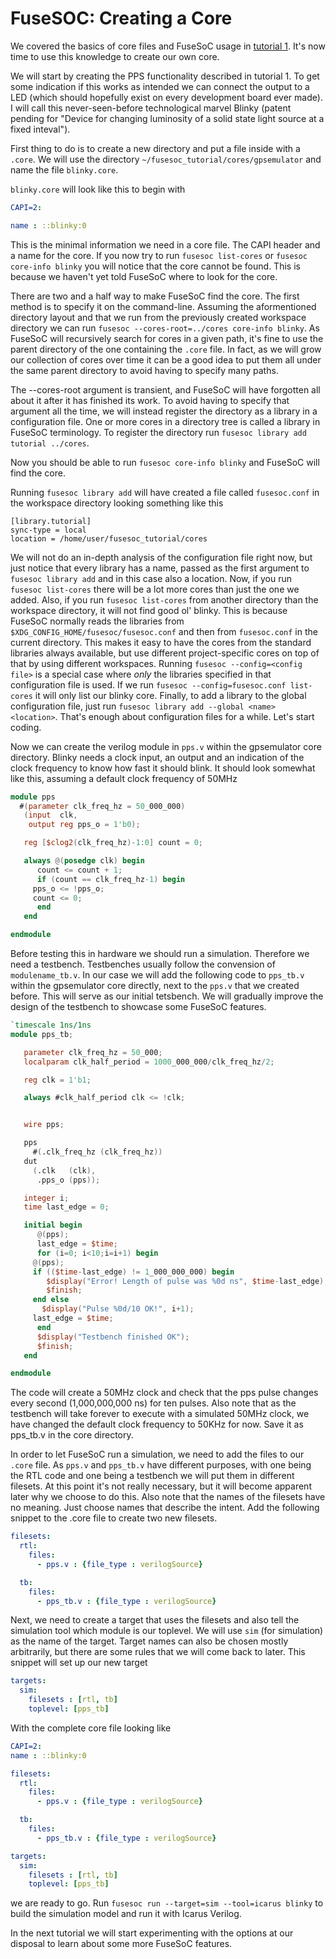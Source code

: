 # FuseSOC: Creating a Core

We covered the basics of core files and FuseSoC usage in [tutorial 1](1-getting_started.md). It's now time to use this knowledge to create our own core.

We will start by creating the PPS functionality described in tutorial 1. To get some indication if this works as intended we can connect the output to a LED (which should hopefully exist on every development board ever made). I will call this never-seen-before technological marvel Blinky (patent pending for "Device for changing luminosity of a solid state light source at a fixed inteval").

First thing to do is to create a new directory and put a file inside with a `.core`. We will use the directory `~/fusesoc_tutorial/cores/gpsemulator` and name the file `blinky.core`.

`blinky.core` will look like this to begin with

```yaml
CAPI=2:

name : ::blinky:0
```

This is the minimal information we need in a core file. The CAPI header and a name for the core. If you now try to run `fusesoc list-cores` or `fusesoc core-info blinky` you will notice that the core cannot be found. This is because we haven't yet told FuseSoC where to look for the core.

There are two and a half way to make FuseSoC find the core. The first method is to specify it on the command-line. Assuming the aformentioned directory layout and that we run from the previously created workspace directory we can run `fusesoc --cores-root=../cores core-info blinky`. As FuseSoC will recursively search for cores in a given path, it's fine to use the parent directory of the one containing the `.core` file. In fact, as we will grow our collection of cores over time it can be a good idea to put them all under the same parent directory to avoid having to specify many paths.

The --cores-root argument is transient, and FuseSoC will have forgotten all about it after it has finished its work. To avoid having to specify that argument all the time, we will instead register the directory as a library in a configuration file. One or more cores in a directory tree is called a library in FuseSoC terminology. To register the directory run `fusesoc library add tutorial ../cores`.

Now you should be able to run `fusesoc core-info blinky` and FuseSoC will find the core.

Running `fusesoc library add` will have created a file called `fusesoc.conf` in the workspace directory looking something like this

```
[library.tutorial]
sync-type = local
location = /home/user/fusesoc_tutorial/cores
```

We will not do an in-depth analysis of the configuration file right now, but just notice that every library has a name, passed as the first argument to `fusesoc library add` and in this case also a location. Now, if you run `fusesoc list-cores` there will be a lot more cores than just the one we added. Also, if you run `fusesoc list-cores` from another directory than the workspace directory, it will not find good ol' blinky. This is because FuseSoC normally reads the libraries from `$XDG_CONFIG_HOME/fusesoc/fusesoc.conf` and then from `fusesoc.conf` in the current directory. This makes it easy to have the cores from the standard libraries always available, but use different project-specific cores on top of that by using different workspaces. Running `fusesoc --config=<config file>` is a special case where _only_ the libraries specified in that configuration file is used. If we run `fusesoc --config=fusesoc.conf list-cores` it will only list our blinky core. Finally, to add a library to the global configuration file, just run `fusesoc library add --global <name> <location>`. That's enough about configuration files for a while. Let's start coding.

Now we can create the verilog module in `pps.v` within the gpsemulator core directory. Blinky needs a clock input, an output and an indication of the clock frequency to know how fast it should blink. It should look somewhat like this, assuming a default clock frequency of 50MHz

```verilog
module pps
  #(parameter clk_freq_hz = 50_000_000)
   (input  clk,
    output reg pps_o = 1'b0);

   reg [$clog2(clk_freq_hz)-1:0] count = 0;

   always @(posedge clk) begin
      count <= count + 1;
      if (count == clk_freq_hz-1) begin
	 pps_o <= !pps_o;
	 count <= 0;
      end
   end

endmodule
```

Before testing this in hardware we should run a simulation. Therefore we need a testbench. Testbenches usually follow the convension of `modulename_tb.v`. In our case we will add the following code to `pps_tb.v` within the gpsemulator core directly, next to the `pps.v` that we created before. This will serve as our initial tetsbench. We will gradually improve the design of the testbench to showcase some FuseSoC features.

```verilog
`timescale 1ns/1ns
module pps_tb;

   parameter clk_freq_hz = 50_000;
   localparam clk_half_period = 1000_000_000/clk_freq_hz/2;

   reg clk = 1'b1;

   always #clk_half_period clk <= !clk;


   wire pps;

   pps
     #(.clk_freq_hz (clk_freq_hz))
   dut
     (.clk   (clk),
      .pps_o (pps));

   integer i;
   time last_edge = 0;

   initial begin
      @(pps);
      last_edge = $time;
      for (i=0; i<10;i=i+1) begin
	 @(pps);
	 if (($time-last_edge) != 1_000_000_000) begin
	    $display("Error! Length of pulse was %0d ns", $time-last_edge);
	    $finish;
	 end else
	   $display("Pulse %0d/10 OK!", i+1);
	 last_edge = $time;
      end
      $display("Testbench finished OK");
      $finish;
   end

endmodule
```

The code will create a 50MHz clock and check that the pps pulse changes every second (1,000,000,000 ns) for ten pulses. Also note that as the testbench will take forever to execute with a simulated 50MHz clock, we have changed the default clock frequency to 50KHz for now. Save it as pps_tb.v in the core directory.

In order to let FuseSoC run a simulation, we need to add the files to our `.core` file. As `pps.v` and `pps_tb.v` have different purposes, with one being the RTL code and one being a testbench we will put them in different filesets. At this point it's not really necessary, but it will become apparent later why we choose to do this. Also note that the names of the filesets have no meaning. Just choose names that describe the intent. Add the following snippet to the .core file to create two new filesets.

```yaml
filesets:
  rtl:
    files:
      - pps.v : {file_type : verilogSource}

  tb:
    files:
      - pps_tb.v : {file_type : verilogSource}
```

Next, we need to create a target that uses the filesets and also tell the simulation tool which module is our toplevel. We will use `sim` (for simulation) as the name of the target. Target names can also be chosen mostly arbitrarily, but there are some rules that we will come back to later. This snippet will set up our new target

```yaml
targets:
  sim:
    filesets : [rtl, tb]
    toplevel: [pps_tb]
```

With the complete core file looking like

```yaml
CAPI=2:
name : ::blinky:0

filesets:
  rtl:
    files:
      - pps.v : {file_type : verilogSource}

  tb:
    files:
      - pps_tb.v : {file_type : verilogSource}

targets:
  sim:
    filesets : [rtl, tb]
    toplevel: [pps_tb]
```

we are ready to go. Run `fusesoc run --target=sim --tool=icarus blinky` to build the simulation model and run it with Icarus Verilog.

In the next tutorial we will start experimenting with the options at our disposal to learn about some more FuseSoC features.


